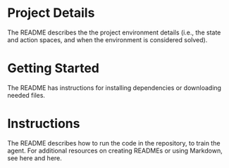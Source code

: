 # Project Details
The README describes the the project environment details (i.e., the state and action spaces, and when the environment is considered solved).

# Getting Started
The README has instructions for installing dependencies or downloading needed files.

# Instructions
The README describes how to run the code in the repository, to train the agent. For additional resources on creating READMEs or using Markdown, see here and here.
